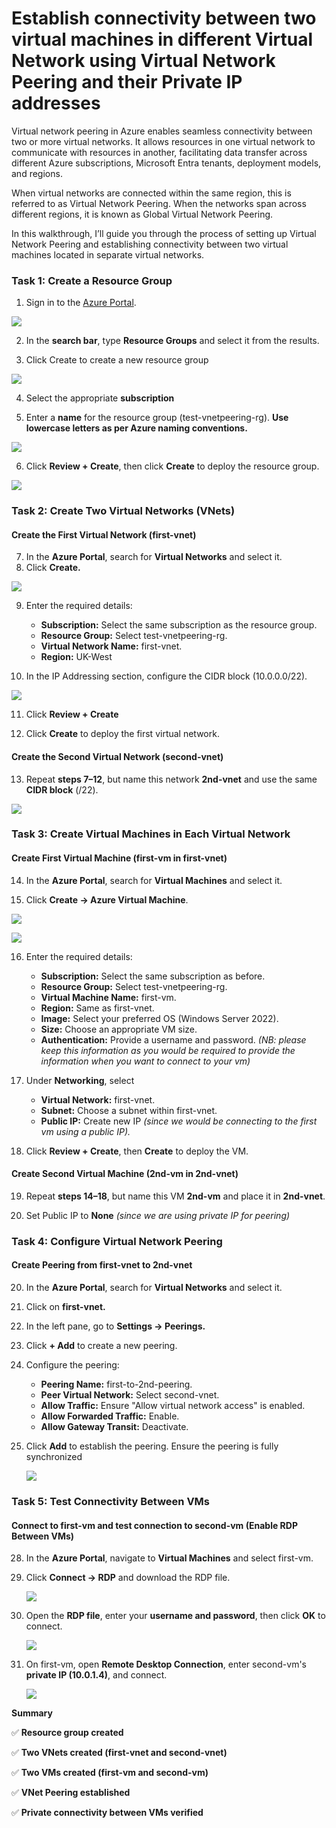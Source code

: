# Establish connectivity between two virtual machines in different Virtual Network using Virtual Network Peering and their Private IP addresses
Virtual network peering in Azure enables seamless connectivity between two or more virtual networks. It allows resources in one virtual network to communicate with resources in another, facilitating data transfer across different Azure subscriptions, Microsoft Entra tenants, deployment models, and regions.

When virtual networks are connected within the same region, this is referred to as Virtual Network Peering. When the networks span across different regions, it is known as Global Virtual Network Peering.

In this walkthrough, I’ll guide you through the process of setting up Virtual Network Peering and establishing connectivity between two virtual machines located in separate virtual networks.

### Task 1: Create a Resource Group

1.	Sign in to the [Azure Portal](https://portal.azure.com).

![](./Assets/1..png)

2. In the **search bar**, type **Resource Groups** and select it from the results.

3. Click Create to create a new resource group

![](./Assets/2..png)

4. Select the appropriate **subscription**

5. Enter a **name** for the resource group (test-vnetpeering-rg). **Use lowercase letters as per Azure naming conventions.**

![](./Assets/3..png)

6. Click **Review + Create**, then click **Create** to deploy the resource group.

![](./Assets/4..png)
### Task 2: Create Two Virtual Networks (VNets)

#### Create the First Virtual Network (first-vnet)
7. In the **Azure Portal**, search for **Virtual Networks** and select it.
8. Click **Create.**

![](./Assets/5..png)

9. Enter the required details:
    - **Subscription:** Select the same subscription as the resource group.
    - **Resource Group:** Select test-vnetpeering-rg.
    - **Virtual Network Name:** first-vnet.
    - **Region:** UK-West

10. In the IP Addressing section, configure the CIDR block (10.0.0.0/22).

![](./Assets/6..png)

11.	Click **Review + Create**

12.	Click **Create** to deploy the first virtual network.
#### Create the Second Virtual Network (second-vnet)

13. Repeat **steps 7–12**, but name this network **2nd-vnet** and use the same **CIDR block** (/22).

![](./Assets/7..png)
### Task 3: Create Virtual Machines in Each Virtual Network
#### Create First Virtual Machine (first-vm in first-vnet)

14. In the **Azure Portal**, search for **Virtual Machines** and select it.

15. Click **Create → Azure Virtual Machine**.

![](./Assets/8..png)

![](./Assets/9..png)

16. Enter the required details:
    - **Subscription:** Select the same subscription as before.
    - **Resource Group:** Select test-vnetpeering-rg.
    - **Virtual Machine Name:** first-vm.
    - **Region:** Same as first-vnet.
    - **Image:** Select your preferred OS (Windows Server 2022).
    - **Size:** Choose an appropriate VM size.
    - **Authentication:** Provide a username and password. *(NB: please keep this information as you would be required to provide the information when you want to connect to your vm)*

17.	Under **Networking**, select
    - **Virtual Network:** first-vnet.
    - **Subnet:** Choose a subnet within first-vnet.
    - **Public IP:** Create new IP  *(since we would be connecting to the first vm using a public IP).*

18. Click **Review + Create**, then **Create** to deploy the VM.
#### Create Second Virtual Machine (2nd-vm in 2nd-vnet)

19. Repeat **steps 14–18**, but name this VM **2nd-vm** and place it in **2nd-vnet**.

20. Set Public IP to **None** *(since we are using private IP for peering)*

### Task 4: Configure Virtual Network Peering
#### Create Peering from first-vnet to 2nd-vnet
20. In the **Azure Portal**, search for **Virtual Networks** and select it.
21.	Click on **first-vnet.**
22.	In the left pane, go to **Settings → Peerings.**
23.	Click **+ Add** to create a new peering.
24.	Configure the peering:
    - **Peering Name:** first-to-2nd-peering.
    - **Peer Virtual Network:** Select second-vnet.
    - **Allow Traffic:** Ensure "Allow virtual network access" is enabled.
    - **Allow Forwarded Traffic:** Enable.
    - **Allow Gateway Transit:** Deactivate.
25.	Click **Add** to establish the peering. Ensure the peering is fully synchronized
  
   	![](./Assets/10..png)

### Task 5: Test Connectivity Between VMs
#### Connect to first-vm and test connection to second-vm (Enable RDP Between VMs)
28. In the **Azure Portal**, navigate to **Virtual Machines** and select first-vm.
29.	Click **Connect → RDP** and download the RDP file.
   
   	![](./Assets/11..png)
31. Open the **RDP file**, enter your **username and password**, then click **OK** to connect.
    
    ![](./Assets/12..png)
33.	On first-vm, open **Remote Desktop Connection**, enter second-vm's **private IP (10.0.1.4)**, and connect.
    
   	![](./Assets/13..png)


**Summary**

✅ **Resource group created**

✅ **Two VNets created (first-vnet and second-vnet)**

✅ **Two VMs created (first-vm and second-vm)**

✅ **VNet Peering established**

✅ **Private connectivity between VMs verified**


    




